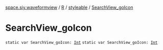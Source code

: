 [space.siy.waveformview](../../index.md) / [R](../index.md) / [styleable](index.md) / [SearchView_goIcon](./-search-view_go-icon.md)

# SearchView_goIcon

`static var SearchView_goIcon: `[`Int`](https://kotlinlang.org/api/latest/jvm/stdlib/kotlin/-int/index.html)
`static var SearchView_goIcon: `[`Int`](https://kotlinlang.org/api/latest/jvm/stdlib/kotlin/-int/index.html)